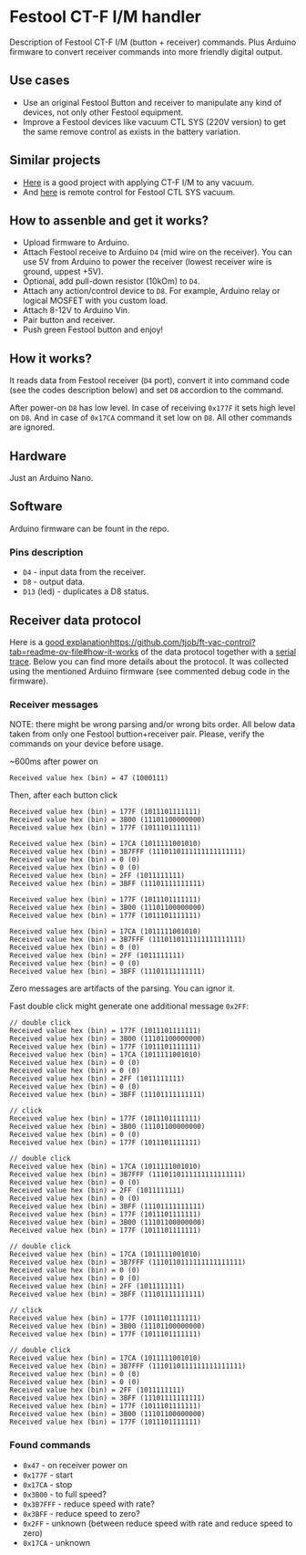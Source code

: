 # Festool CT-F I/M handler
Description of Festool CT-F I/M (button + receiver) commands. Plus Arduino firmware to convert receiver commands into more friendly digital output.

## Use cases
- Use an original Festool Button and receiver to manipulate any kind of devices, not only other Festool equipment.
- Improve a Festool devices like vacuum CTL SYS (220V version) to get the same remove control as exists in the battery variation.

## Similar projects
- [Here](https://github.com/tjob/ft-vac-control) is a good project with applying CT-F I/M to any vacuum.
- And [here](https://github.com/jenskueper/festool-ctl-sys-bluetooth) is remote control for Festool CTL SYS vacuum.

## How to assenble and get it works?
- Upload firmware to Arduino.
- Attach Festool receive to Arduino `D4` (mid wire on the receiver). You can use 5V from Arduino to power the receiver (lowest receiver wire is ground, uppest +5V).
- Optional, add pull-down resistor (10kOm) to `D4`.
- Attach any action/control device to `D8`. For example, Arduino relay or logical MOSFET with you custom load.
- Attach 8-12V to Arduino Vin.
- Pair button and receiver.
- Push green Festool button and enjoy!

## How it works?
It reads data from Festool receiver (`D4` port), convert it into command code (see the codes description below) and set `D8` accordion to the command.

After power-on `D8` has low level. In case of receiving `0x177F` it sets high level on `D8`. And in case of `0x17CA` command it set low on `D8`. All other commands are ignored.

## Hardware
Just an Arduino Nano.

## Software
Arduino firmware can be fount in the repo.

### Pins description
- `D4` - input data from the receiver.
- `D8` - output data.
- `D13` (led) - duplicates a D8 status.

## Receiver data protocol
Here is a [good explanation](https://github.com/tjob/ft-vac-control?tab=readme-ov-file#how-it-works)https://github.com/tjob/ft-vac-control?tab=readme-ov-file#how-it-works of the data protocol together with a [serial trace](https://github.com/tjob/ft-vac-control/tree/main/software/traces). Below you can find more details about the protocol. It was collected using the mentioned Arduino firmware (see commented debug code in the firmware).

### Receiver messages
NOTE: there might be wrong parsing and/or wrong bits order. All below data taken from only one Festool buttion+receiver pair. Please, verify the commands on your device before usage.

~600ms after power on
```
Received value hex (bin) = 47 (1000111)
```
Then, after each button click
```
Received value hex (bin) = 177F (1011101111111)
Received value hex (bin) = 3B00 (11101100000000)
Received value hex (bin) = 177F (1011101111111)

Received value hex (bin) = 17CA (1011111001010)
Received value hex (bin) = 3B7FFF (1110110111111111111111)
Received value hex (bin) = 0 (0)
Received value hex (bin) = 0 (0)
Received value hex (bin) = 2FF (1011111111)
Received value hex (bin) = 3BFF (11101111111111)

Received value hex (bin) = 177F (1011101111111)
Received value hex (bin) = 3B00 (11101100000000)
Received value hex (bin) = 177F (1011101111111)

Received value hex (bin) = 17CA (1011111001010)
Received value hex (bin) = 3B7FFF (1110110111111111111111)
Received value hex (bin) = 0 (0)
Received value hex (bin) = 2FF (1011111111)
Received value hex (bin) = 0 (0)
Received value hex (bin) = 3BFF (11101111111111)
```
Zero messages are artifacts of the parsing. You can ignor it.

Fast double click might generate one additional message `0x2FF`:
```
// double click
Received value hex (bin) = 177F (1011101111111)
Received value hex (bin) = 3B00 (11101100000000)
Received value hex (bin) = 177F (1011101111111)
Received value hex (bin) = 17CA (1011111001010)
Received value hex (bin) = 0 (0)
Received value hex (bin) = 0 (0)
Received value hex (bin) = 2FF (1011111111)
Received value hex (bin) = 0 (0)
Received value hex (bin) = 3BFF (11101111111111)

// click
Received value hex (bin) = 177F (1011101111111)
Received value hex (bin) = 3B00 (11101100000000)
Received value hex (bin) = 0 (0)
Received value hex (bin) = 177F (1011101111111)

// double click
Received value hex (bin) = 17CA (1011111001010)
Received value hex (bin) = 3B7FFF (1110110111111111111111)
Received value hex (bin) = 0 (0)
Received value hex (bin) = 2FF (1011111111)
Received value hex (bin) = 0 (0)
Received value hex (bin) = 3BFF (11101111111111)
Received value hex (bin) = 177F (1011101111111)
Received value hex (bin) = 3B00 (11101100000000)
Received value hex (bin) = 177F (1011101111111)

// double click
Received value hex (bin) = 17CA (1011111001010)
Received value hex (bin) = 3B7FFF (1110110111111111111111)
Received value hex (bin) = 0 (0)
Received value hex (bin) = 0 (0)
Received value hex (bin) = 2FF (1011111111)
Received value hex (bin) = 3BFF (11101111111111)

// click
Received value hex (bin) = 177F (1011101111111)
Received value hex (bin) = 3B00 (11101100000000)
Received value hex (bin) = 177F (1011101111111)

// double click
Received value hex (bin) = 17CA (1011111001010)
Received value hex (bin) = 3B7FFF (1110110111111111111111)
Received value hex (bin) = 0 (0)
Received value hex (bin) = 0 (0)
Received value hex (bin) = 2FF (1011111111)
Received value hex (bin) = 3BFF (11101111111111)
Received value hex (bin) = 177F (1011101111111)
Received value hex (bin) = 3B00 (11101100000000)
Received value hex (bin) = 177F (1011101111111)
```

### Found commands
- `0x47` - on receiver power on
- `0x177F` - start
- `0x17CA` - stop
- `0x3B00` - to full speed?
- `0x3B7FFF` - reduce speed with rate?
- `0x3BFF` - reduce speed to zero?
- `0x2FF` - unknown (between reduce speed with rate and reduce speed to zero)
- `0x17CA` - unknown
